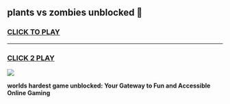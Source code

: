 
## plants vs zombies unblocked 👋
<h3>
<a href="https://premium.freeplayer.one?title=plants_vs_zombies_unblocked&ref=13F">CLICK TO PLAY</a></h3>
<hr>

<h3>
<a href="https://premium.freeplayer.one?title=plants_vs_zombies_unblocked&ref=13F">CLICK 2 PLAY</a>
  
</h3>

<a href="https://premium.freeplayer.one?title=plants_vs_zombies_unblocked&ref=12F/"><img src="https://clearcache.store/games.png"></a>


**worlds hardest game unblocked: Your Gateway to Fun and Accessible Online Gaming**
